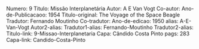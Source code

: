 Numero: 9
Titulo: Missão Interplanetária
Autor: A E Van Vogt
Co-autor: 
Ano-de-Publicacaoo: 1954
Titulo-original: The Voyage of the Space Beagle
Tradutor: Fernando Moutinho
Co-tradutor: 
Ano-de-edicao: 1950
alias: A-E-Van-Vogt
Autor2-alias: 
Tradutor1-alias: Fernando-Moutinho
Tradutor2-alias: 
Titulo-link: 9-Missao-Interplanetaria
Capa: Cândido Costa Pinto
pags: 283
Capa-link: Candido-Costa-Pinto